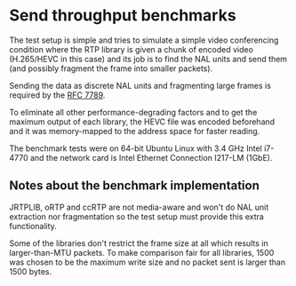 # Send throughput benchmarks

The test setup is simple and tries to simulate a simple video conferencing condition where the RTP library is given a chunk of encoded video (H.265/HEVC in this case) and its job is to find the NAL units and send them (and possibly fragment the frame into smaller packets).

Sending the data as discrete NAL units and fragmenting large frames is required by the [RFC 7789](https://tools.ietf.org/html/rfc7798).

To eliminate all other performance-degrading factors and to get the maximum output of each library, the HEVC file was encoded beforehand and it was memory-mapped to the address space for faster reading.

The benchmark tests were on 64-bit Ubuntu Linux with 3.4 GHz Intel i7-4770 and the network card is Intel Ethernet Connection I217-LM (1GbE).

## Notes about the benchmark implementation

JRTPLIB, oRTP and ccRTP are not media-aware and won't do NAL unit extraction nor fragmentation so the test setup must provide this extra functionality.

Some of the libraries don't restrict the frame size at all which results in larger-than-MTU packets. To make comparison fair for all libraries, 1500 was chosen to be the maximum write size and no packet sent is larger than 1500 bytes.
